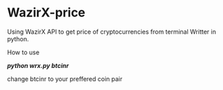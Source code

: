 # WazirX-price
Using WazirX API to get price of cryptocurrencies from terminal
Writter in python.

How to use 

***python wrx.py btcinr***

change btcinr to your preffered coin pair
